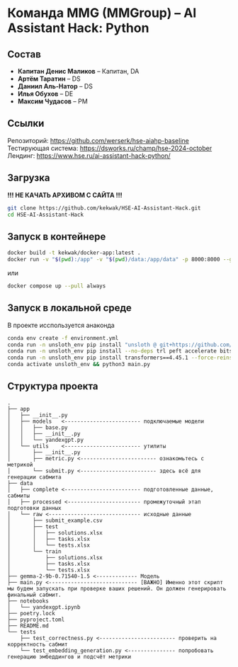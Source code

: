 # Команда MMG (MMGroup) – AI Assistant Hack: Python

## Состав
* **Капитан Денис Маликов** – Капитан, DA
* **Артём Таратин** – DS
* **Даниил Аль-Натор** – DS
* **Илья Обухов** – DE
* **Максим Чудасов** – PM

## Ссылки

Репозиторий: https://github.com/werserk/hse-aiahp-baseline \
Тестирующая система: https://dsworks.ru/champ/hse-2024-october \
Лендинг: https://www.hse.ru/ai-assistant-hack-python/

## Загрузка
**!!! НЕ КАЧАТЬ АРХИВОМ С САЙТА !!!**
```bash
git clone https://github.com/kekwak/HSE-AI-Assistant-Hack.git
cd HSE-AI-Assistant-Hack
```

## Запуск в контейнере

```bash
docker build -t kekwak/docker-app:latest .
docker run -v "$(pwd):/app" -v "$(pwd)/data:/app/data" -p 8000:8000 --gpus all --rm kekwak/docker-app:latest
```
или
```bash
docker compose up --pull always
```

## Запуск в локальной среде

В проекте исспользуется анаконда

```bash
conda env create -f environment.yml
conda run -n unsloth_env pip install "unsloth @ git+https://github.com/unslothai/unsloth.git@79a2112ca4a775ce0b3cb75f5074136cb54ea6df"
conda run -n unsloth_env pip install --no-deps trl peft accelerate bitsandbytes
conda run -n unsloth_env pip install transformers==4.45.1 --force-reinstall
conda activate unsloth_env && python3 main.py
```

## Структура проекта

```
.
├── app
│   ├── __init__.py
│   ├── models   <------------------------ подключаемые модели
│   │   ├── base.py
│   │   ├── __init__.py
│   │   └── yandexgpt.py
│   └── utils    <------------------------ утилиты
│       ├── __init__.py
│       ├── metric.py <------------------------ ознакомьтесь с метрикой
│       └── submit.py <------------------------ здесь всё для генерации сабмита
├── data
│   ├── complete <------------------------ подготовленные данные, сабмиты
│   ├── processed <----------------------- промежуточный этап подготовки данных
│   └── raw <----------------------------- исходные данные
│       ├── submit_example.csv
│       ├── test
│       │   ├── solutions.xlsx
│       │   ├── tasks.xlsx
│       │   └── tests.xlsx
│       └── train
│           ├── solutions.xlsx
│           ├── tasks.xlsx
│           └── tests.xlsx
├── gemma-2-9b-0.71540-1.5 <------------- Модель
├── main.py <---------------------------- [ВАЖНО] Именно этот скрипт мы будем запускать при проверке ваших решений. Он должен генерировать финальный сабмит.
├── notebooks
│   └── yandexgpt.ipynb
├── poetry.lock
├── pyproject.toml
├── README.md
└── tests
    ├── test_correctness.py <------------------------ проверить на корректность сабмит
    └── test_embedding_generation.py <--------------- попробовать генерацию эмбеддингов и подсчёт метрики
```